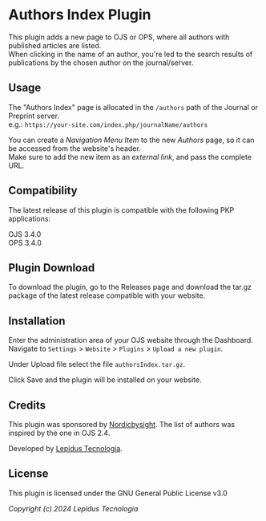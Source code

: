 # Authors Index Plugin

This plugin adds a new page to OJS or OPS, where all authors with published articles are listed. \
When clicking in the name of an author, you're led to the search results of publications by the chosen author on the journal/server.

## Usage

The "Authors Index" page is allocated in the `/authors` path of the Journal or Preprint server. \
e.g.: `https://your-site.com/index.php/journalName/authors`

You can create a *Navigation Menu Item* to the new *Authors* page, so it can be accessed from the website's header. \
Make sure to add the new item as an *external link*, and pass the complete URL.

## Compatibility

The latest release of this plugin is compatible with the following PKP applications:

OJS 3.4.0 \
OPS 3.4.0

## Plugin Download

To download the plugin, go to the Releases page and download the tar.gz package of the latest release compatible with your website.

## Installation

Enter the administration area of ​​your OJS website through the Dashboard.
Navigate to `Settings` > `Website` > `Plugins` > `Upload a new plugin`.

Under Upload file select the file `authorsIndex.tar.gz`.

Click Save and the plugin will be installed on your website.

## Credits

This plugin was sponsored by [Nordicbysight](https://nordicbysight.se/).
The list of authors was inspired by the one in OJS 2.4.

Developed by [Lepidus Tecnologia](https://github.com/lepidus).

## License

This plugin is licensed under the GNU General Public License v3.0

_Copyright (c) 2024 Lepidus Tecnologia_
